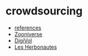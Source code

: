 # crowdsourcing

- [references](./biblio)
- [Zooniverse](./Zooniverse_NfN)
- [DigiVol](./DigiVol)
- [Les Herbonautes](./lesherbonautes)
